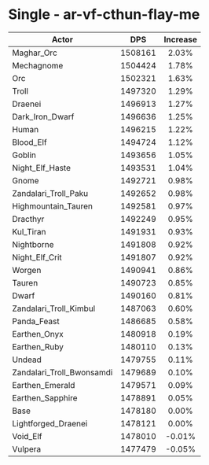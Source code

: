 # Single - ar-vf-cthun-flay-me
| Actor | DPS | Increase |
|---|:---:|:---:|
|Maghar_Orc|1508161|2.03%|
|Mechagnome|1504424|1.78%|
|Orc|1502321|1.63%|
|Troll|1497320|1.29%|
|Draenei|1496913|1.27%|
|Dark_Iron_Dwarf|1496636|1.25%|
|Human|1496215|1.22%|
|Blood_Elf|1494724|1.12%|
|Goblin|1493656|1.05%|
|Night_Elf_Haste|1493531|1.04%|
|Gnome|1492721|0.98%|
|Zandalari_Troll_Paku|1492652|0.98%|
|Highmountain_Tauren|1492581|0.97%|
|Dracthyr|1492249|0.95%|
|Kul_Tiran|1491931|0.93%|
|Nightborne|1491808|0.92%|
|Night_Elf_Crit|1491807|0.92%|
|Worgen|1490941|0.86%|
|Tauren|1490723|0.85%|
|Dwarf|1490160|0.81%|
|Zandalari_Troll_Kimbul|1487063|0.60%|
|Panda_Feast|1486685|0.58%|
|Earthen_Onyx|1480918|0.19%|
|Earthen_Ruby|1480110|0.13%|
|Undead|1479755|0.11%|
|Zandalari_Troll_Bwonsamdi|1479689|0.10%|
|Earthen_Emerald|1479571|0.09%|
|Earthen_Sapphire|1478891|0.05%|
|Base|1478180|0.00%|
|Lightforged_Draenei|1478121|0.00%|
|Void_Elf|1478010|-0.01%|
|Vulpera|1477479|-0.05%|
